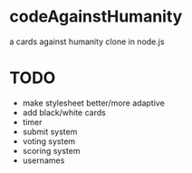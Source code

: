 # codeAgainstHumanity
a cards against humanity clone in node.js

# TODO
* make stylesheet better/more adaptive
* add black/white cards
* timer
* submit system
* voting system
* scoring system
* usernames
